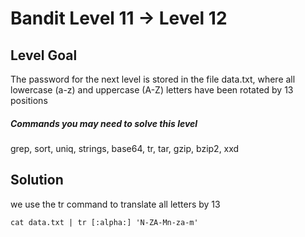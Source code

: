# Bandit Level 11 → Level 12
## Level Goal

The password for the next level is stored in the file data.txt, where all lowercase (a-z) and uppercase (A-Z) letters have been rotated by 13 positions
##### Commands you may need to solve this level

grep, sort, uniq, strings, base64, tr, tar, gzip, bzip2, xxd


## Solution
we use the tr command to translate all letters by 13
```
cat data.txt | tr [:alpha:] 'N-ZA-Mn-za-m'
```
